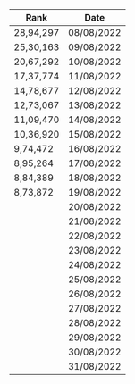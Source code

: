 
|Rank| Date |
|---------|--|
| 28,94,297   |08/08/2022|
| 25,30,163  |09/08/2022|
| 20,67,292  |10/08/2022|
| 17,37,774  |11/08/2022|
| 14,78,677  |12/08/2022|
| 12,73,067  |13/08/2022|
| 11,09,470  |14/08/2022|
| 10,36,920 |15/08/2022|
| 9,74,472 |16/08/2022|
| 8,95,264  |17/08/2022|
| 8,84,389  |18/08/2022|
| 8,73,872  |19/08/2022|
|   |20/08/2022|
|   |21/08/2022|
|   |22/08/2022|
|   |23/08/2022|
|   |24/08/2022|
|   |25/08/2022|
|   |26/08/2022|
|   |27/08/2022|
|   |28/08/2022|
|   |29/08/2022|
|   |30/08/2022|
|   |31/08/2022|




